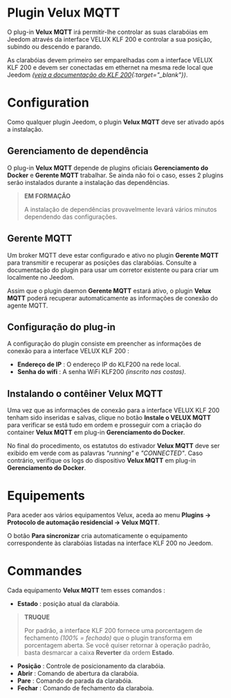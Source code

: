 # Plugin Velux MQTT

O plug-in **Velux MQTT** irá permitir-lhe controlar as suas clarabóias em Jeedom através da interface VELUX KLF 200 e controlar a sua posição, subindo ou descendo e parando.

As clarabóias devem primeiro ser emparelhadas com a interface VELUX KLF 200 e devem ser conectadas em ethernet na mesma rede local que Jeedom *([veja a documentação do KLF 200](https://www.domadoo.fr/fr/index.php?controller=attachment&id_attachment=2287){:target="\_blank"})*.

# Configuration

Como qualquer plugin Jeedom, o plugin **Velux MQTT** deve ser ativado após a instalação.

## Gerenciamento de dependência

O plug-in **Velux MQTT** depende de plugins oficiais **Gerenciamento do Docker** e **Gerente MQTT** trabalhar. Se ainda não foi o caso, esses 2 plugins serão instalados durante a instalação das dependências.

>**EM FORMAÇÃO**
>
>A instalação de dependências provavelmente levará vários minutos dependendo das configurações.

## Gerente MQTT

Um broker MQTT deve estar configurado e ativo no plugin **Gerente MQTT** para transmitir e recuperar as posições das clarabóias. Consulte a documentação do plugin para usar um corretor existente ou para criar um localmente no Jeedom.

Assim que o plugin daemon **Gerente MQTT** estará ativo, o plugin **Velux MQTT** poderá recuperar automaticamente as informações de conexão do agente MQTT.

## Configuração do plug-in

A configuração do plugin consiste em preencher as informações de conexão para a interface VELUX KLF 200 :

- **Endereço de IP** : O endereço IP do KLF200 na rede local.
- **Senha do wifi** : A senha WiFi KLF200 *(inscrito nas costas)*.

## Instalando o contêiner Velux MQTT

Uma vez que as informações de conexão para a interface VELUX KLF 200 tenham sido inseridas e salvas, clique no botão **Instale o VELUX MQTT** para verificar se está tudo em ordem e prosseguir com a criação do container **Velux MQTT** em plug-in **Gerenciamento do Docker**.

No final do procedimento, os estatutos do estivador **Velux MQTT** deve ser exibido em verde com as palavras *"running"* e *"CONNECTED"*. Caso contrário, verifique os logs do dispositivo **Velux MQTT** em plug-in **Gerenciamento do Docker**.

# Equipements

Para aceder aos vários equipamentos Velux, aceda ao menu **Plugins → Protocolo de automação residencial → Velux MQTT**.

O botão **Para sincronizar** cria automaticamente o equipamento correspondente às clarabóias listadas na interface KLF 200 no Jeedom.

# Commandes

Cada equipamento **Velux MQTT** tem esses comandos :

- **Estado** : posição atual da clarabóia.

>**TRUQUE**
>
>Por padrão, a interface KLF 200 fornece uma porcentagem de fechamento *(100% = fechado)* que o plugin transforma em porcentagem aberta. Se você quiser retornar à operação padrão, basta desmarcar a caixa **Reverter** da ordem **Estado**.

- **Posição** : Controle de posicionamento da clarabóia.
- **Abrir** : Comando de abertura da clarabóia.
- **Pare** : Comando de parada da clarabóia.
- **Fechar** : Comando de fechamento da claraboia.
